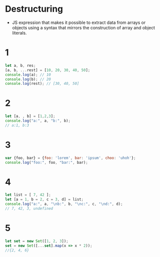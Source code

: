 # Destructuring
* JS expression that makes it possible to extract data from arrays or objects using a syntax that mirrors the construction of array and object literals.


# 1
```javascript
let a, b, res;
[a, b, ...rest] = [10, 20, 30, 40, 50];
console.log(a); // 10
console.log(b); // 20
console.log(rest); // [30, 40, 50]
```

# 2
```javascript
let [a, , b] = [1,2,3];
console.log("a:", a, "b:", b);
// a:1, b:3
```

# 3
```javascript
var {foo, bar} = {foo: 'lorem', bar: 'ipsum', choo: 'uhoh'};
console.log("foo:", foo, "bar:", bar);
```

# 4
```javascript
let list = [ 7, 42 ];
let [a = 1, b = 2, c = 3, d] = list;
console.log("a:", a, "\nb:", b, "\nc:", c, "\nd:", d);
// 7, 42, 3, undefined
```

# 5
```javascript
let set = new Set([1, 2, 3]);
set = new Set([...set].map(x => x * 2));
//{2, 4, 6}
```



